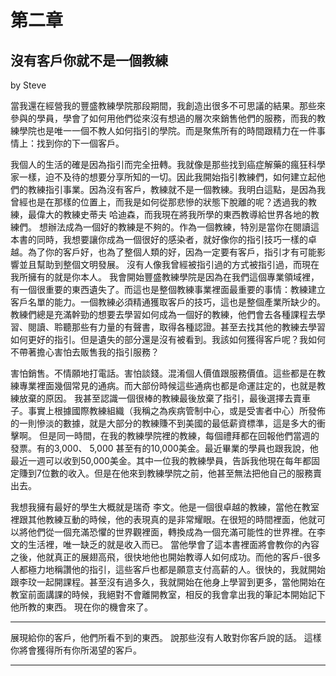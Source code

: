 # 第二章

## 沒有客戶你就不是一個教練
by Steve

當我還在經營我的豐盛教練學院那段期間，我創造出很多不可思議的結果。那些來參與的學員，學會了如何用他們從來沒有想過的層次來銷售他們的服務，而我的教練學院也是唯一一個不教人如何指引的學院。而是聚焦所有的時間跟精力在一件事情上：找到你的下一個客戶。

我個人的生活的確是因為指引而完全扭轉。我就像是那些找到癌症解藥的瘋狂科學家一樣，迫不及待的想要分享所知的一切。因此我開始指引教練們，如何建立起他們的教練指引事業。因為沒有客戶，教練就不是一個教練。我明白這點，是因為我曾經也是在那樣的位置上，而我是如何從那悲慘的狀態下脫離的呢？透過我的教練，最偉大的教練史蒂夫 哈迪森，而我現在將我所學的東西教導給世界各地的教練們。
想辦法成為一個好的教練是不夠的。作為一個教練，特別是當你在閱讀這本書的同時，我想要讓你成為一個很好的感染者，就好像你的指引技巧一樣的卓越。為了你的客戶好，也為了整個人類的好，因為一定要有客戶，指引才有可能影響並且幫助到整個文明發展。
沒有人像我曾經被指引過的方式被指引過，而現在我所擁有的就是你本人。
我會開始豐盛教練學院是因為在我們這個專業領域裡，有一個很重要的東西遺失了。而這也是整個教練事業裡面最重要的事情：教練建立客戶名單的能力。一個教練必須精通獲取客戶的技巧，這也是整個產業所缺少的。
教練們總是充滿幹勁的想要去學習如何成為一個好的教練，他們會去各種課程去學習、閱讀、聆聽那些有力量的有聲書，取得各種認證。甚至去找其他的教練去學習如何更好的指引。但是遺失的部分還是沒有被看到。我該如何獲得客戶呢？我如何不帶著擔心害怕去販售我的指引服務？

害怕銷售。不情願地打電話。害怕談錢。混淆個人價值跟服務價值。這些都是在教練專業裡面幾個常見的通病。而大部份時候這些通病也都是命運註定的，也就是教練放棄的原因。
我甚至認識一個很棒的教練最後放棄了指引，最後選擇去賣車子。事實上根據國際教練組織（我稱之為疾病管制中心，或是受害者中心）所發佈的一則慘淡的數據，就是大部分的教練賺不到美國的最低薪資標準，這是多大的衝擊啊。
但是同一時間，在我的教練學院裡的教練，每個禮拜都在回報他們當週的發票。有的3,000、
5,000 甚至有的10,000美金。最近畢業的學員也跟我說，他最近一週可以收到50,000美金。其中一位我的教練學員，告訴我他現在每年都固定賺到7位數的收入。但是在他來到教練學院之前，他甚至無法把他自己的服務賣出去。

我想我擁有最好的學生大概就是瑞奇 李文。他是一個很卓越的教練，當他在教室裡跟其他教練互動的時候，他的表現真的是非常耀眼。在很短的時間裡面，他就可以將他們從一個充滿恐懼的世界觀裡面，轉換成為一個充滿可能性的世界裡。在李文的生活裡，唯一缺乏的就是收入而已。
當他學會了這本書裡面將會教你的內容之後，他就真正的展翅高飛，很快地他也開始教導人如何成功。而他的客戶-很多人都極力地稱讚他的指引，這些客戶也都是願意支付高薪的人。很快的，我就開始跟李玟一起開課程。甚至沒有過多久，我就開始在他身上學習到更多，當他開始在教室前面講課的時候，我絕對不會離開教室，相反的我會拿出我的筆記本開始記下他所教的東西。
現在你的機會來了。



***
展現給你的客戶，他們所看不到的東西。
說那些沒有人敢對你客戶說的話。
這樣你將會獲得所有你所渴望的客戶。
***
